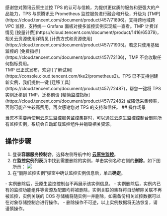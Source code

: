 <dx-alert infotype="alarm" title="温馨提示">
感谢您对腾讯云原生监控 TPS 的认可与信赖，为提供更优质的服务和更强大的产品能力，TPS 与原腾讯云 Prometheus 监控服务进行融合和升级，升级为 [TMP](https://cloud.tencent.com/document/product/457/71896)。支持跨地域跨 VPC 监控，支持统一 Grafana 面板对接多监控实例实现统一查看。TMP 计费详情见 [按量计费](https://cloud.tencent.com/document/product/1416/65379)，相关云资源使用详情见 [计费方式和资源使用](https://cloud.tencent.com/document/product/457/71905)。若您只使用基础监控的 [免费指标](https://cloud.tencent.com/document/product/457/72136)，TMP 不会收取任何指标费用。<br>
TMP 已正式发布，欢迎 [了解试用](https://console.cloud.tencent.com/tke2/prometheus2)。TPS 已不支持创建新实例，我们提供一键 [迁移工具](https://cloud.tencent.com/document/product/457/72487)，帮您一键将 TPS 实例迁移到 TMP，迁移前请 [精简监控指标](https://cloud.tencent.com/document/product/457/72482) 或降低采集频率，否则可能产生较高费用，再次感谢您对 TPS 的支持和信任。
</dx-alert>
## 操作场景

当您不需要再使用云原生监控服务监控集群时，可以通过云原生监控控制台删除所有监控实例，系统会自动卸载监控组件并销毁相关资源。



## 操作步骤

1. 登录**容器服务控制台**，选择左侧导航中的 **[云原生监控](https://console.cloud.tencent.com/tke2/prometheus/list?rid=1)**。
2. 在**监控实例列表**页中找到需要删除的实例，单击实例名称右侧的**删除**。如下图所示：
![](https://main.qcloudimg.com/raw/3d674822d80c379bf737194ad88f8b7f.png)
3. 在“删除监控实例”弹窗中确认监控实例信息后，单击**确定**。
<dx-alert infotype="explain" title="">
- 实例删除后，云原生监控控制台不再展示该实例信息。
- 实例删除后，实例内已有的监控功能组件等资源及配置均将被删除，实例关联的集群将自动解除关联不再被监控，实例关联的 COS 存储桶将随实例一并删除，如需备份相关监控数据可以在对象存储控制台进行操作。
- 删除操作不可逆，以上实例数据将无法恢复，请谨慎操作。
</dx-alert>




